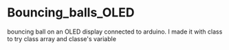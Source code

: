 # Bouncing_balls_OLED
bouncing ball on an OLED display connected to arduino. I made it with class to try class array and classe's variable  
